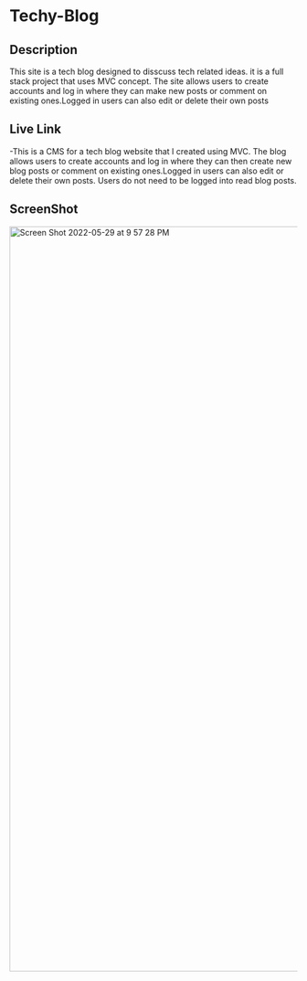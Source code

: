 # Techy-Blog

## Description
This site is a tech blog designed to disscuss tech related ideas. it is a full stack project that uses MVC concept. The site allows users to create accounts and log in where they can make new posts or comment on existing ones.Logged in users can also edit or delete their own posts

## Live Link
-This is a CMS for a tech blog website that I created using MVC. The blog allows users to create accounts and log in where they can then create new blog posts or comment on existing ones.Logged in users can also edit or delete their own posts. Users do not need to be logged into read blog posts.

## ScreenShot
<img width="1305" alt="Screen Shot 2022-05-29 at 9 57 28 PM" src="https://user-images.githubusercontent.com/98059989/170903564-70d16a18-535c-492f-af48-d5b9b3d2a32d.png">

